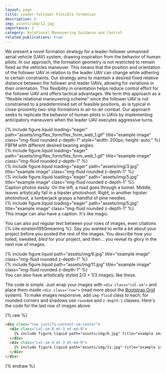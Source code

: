 ```yaml
---
layout: page
title: Leader-follower Flexible formation
description: #
img: assets/img/12.jpg
importance: 1
category: Relational Maneuvering Guidance and Control
related_publications: true
---
```


We present a novel formation strategy for a leader-follower unmanned aerial vehicle (UAV) system, drawing inspiration from the behavior of human pilots. In our approach, the formation geometry is not restricted to remain fixed as the vehicles maneuver. This means that the position and orientation of the follower UAV in relation to the leader UAV can change while adhering to certain constraints. Our strategy aims to maintain a desired fixed relative distance between the follower and leader UAVs, allowing for variations in their orientation. This flexibility in orientation helps reduce control effort for the follower UAV and offers tactical advantages. We term this approach as a "flexible relational maneuvering scheme" since the follower UAV is not constrained to a predetermined set of feasible positions, as is typical in close-proximity two-ship formations in air-to-air combat. Our approach seeks to replicate the behavior of human pilots in UAVs by implementing anticipatory maneuvers when the leader UAV executes aggressive turns.

<div class="row">
    {% include figure.liquid loading="eager" path="assets/img/flex_form/flex_form_web_1.gif" title="example image" class="img-fluid rounded z-depth-1" style="width: 200px; height: auto;" %}
</div>
<div class="caption">
    FBFM with different desired bearing angles. 
</div>
<div class="row">
    <div class="col-sm mt-3 mt-md-0">
        {% include figure.liquid loading="eager" path="assets/img/flex_form/flex_form_web_1.gif" title="example image" class="img-fluid rounded z-depth-1" %}
    </div>
    <div class="col-sm mt-3 mt-md-0">
        {% include figure.liquid loading="eager" path="assets/img/3.jpg" title="example image" class="img-fluid rounded z-depth-1" %}
    </div>
    <div class="col-sm mt-3 mt-md-0">
        {% include figure.liquid loading="eager" path="assets/img/5.jpg" title="example image" class="img-fluid rounded z-depth-1" %}
    </div>
</div>
<div class="caption">
    Caption photos easily. On the left, a road goes through a tunnel. Middle, leaves artistically fall in a hipster photoshoot. Right, in another hipster photoshoot, a lumberjack grasps a handful of pine needles.
</div>
<div class="row">
    <div class="col-sm mt-3 mt-md-0">
        {% include figure.liquid loading="eager" path="assets/img/5.jpg" title="example image" class="img-fluid rounded z-depth-1" %}
    </div>
</div>
<div class="caption">
    This image can also have a caption. It's like magic.
</div>

You can also put regular text between your rows of images, even citations {% cite einstein1950meaning %}.
Say you wanted to write a bit about your project before you posted the rest of the images.
You describe how you toiled, sweated, _bled_ for your project, and then... you reveal its glory in the next row of images.

<div class="row justify-content-sm-center">
    <div class="col-sm-8 mt-3 mt-md-0">
        {% include figure.liquid path="assets/img/6.jpg" title="example image" class="img-fluid rounded z-depth-1" %}
    </div>
    <div class="col-sm-4 mt-3 mt-md-0">
        {% include figure.liquid path="assets/img/11.jpg" title="example image" class="img-fluid rounded z-depth-1" %}
    </div>
</div>
<div class="caption">
    You can also have artistically styled 2/3 + 1/3 images, like these.
</div>

The code is simple.
Just wrap your images with `<div class="col-sm">` and place them inside `<div class="row">` (read more about the <a href="https://getbootstrap.com/docs/4.4/layout/grid/">Bootstrap Grid</a> system).
To make images responsive, add `img-fluid` class to each; for rounded corners and shadows use `rounded` and `z-depth-1` classes.
Here's the code for the last row of images above:

{% raw %}

```html
<div class="row justify-content-sm-center">
  <div class="col-sm-8 mt-3 mt-md-0">
    {% include figure.liquid path="assets/img/6.jpg" title="example image" class="img-fluid rounded z-depth-1" %}
  </div>
  <div class="col-sm-4 mt-3 mt-md-0">
    {% include figure.liquid path="assets/img/11.jpg" title="example image" class="img-fluid rounded z-depth-1" %}
  </div>
</div>
```

{% endraw %}
